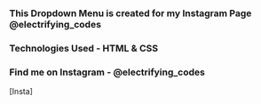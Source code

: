 ### This Dropdown Menu is created for my Instagram Page @electrifying_codes

### Technologies Used - HTML & CSS

### Find me on Instagram - @electrifying_codes

[Insta]